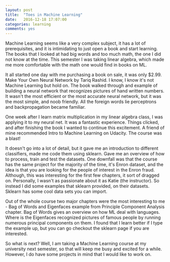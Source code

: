 ```yaml
---
layout: post
title:  "Toes in Machine Learning"
date:   2016-12-18 17:07:00
categories: learning
comments: yes
---
```


Machine Learning seems like a very complex subject, it has a lot of prerequisites, and it is
intimidating to just open a book and start learning. The books that I looked at had big words
and too much math, the one I did not know at the time. This semester I was taking linear algebra,
which made me more comfortable with the math one would find in books on ML.

It all started one day with me purchasing a book on sale, it was only $2.99. Make Your Own Neural Network by
Tariq Rashid. I know, I know it's not Machine Learning but hold on. The book walked through and example of building
a neural network that recognizes pictures of hand written numbers. It wasn't the most efficient or the most accurate
neural network, but it was the most simple, and noob friendly. All the foreign words lie perceptrons and backpropagation
became familiar.

One week after I learn matrix multiplication in my linear algebra class, I was applying it to my neural net. It was
a fantastic experience. Things clicked, and after finishing the book I wanted to continue this excitement. A friend
of mine recommended Intro to Machine Learning on Udacity. The course was a blast!

It doesn't go into a lot of detail, but it gave me an introduction to different classifiers, made me code them using sklearn.
Gave me an overview of how to process, train and test the datasets. One downfall was that the course has the same project for
the majority of the time, it's Enron dataset, and the idea is that you are looking for the people of interest in the Enron
fraud. Although, this was interesting for the first few chapters, it sort of dragged on. Personally, I wasn't as passionate about it as
Katie (the instructor). So instead I did some examples that sklearn provided, on their datasets. Sklearn has some
cool data sets you can import.

Out of the whole course two major chapters were the most interesting to me - Bag of Words and Eigenfaces
example from Principle Component Analysis chapter. Bag of Words gives an overview on how ML deal with languages.
Where is the Eigenfaces recognized pictures of famous people by running numerous principal components on them. I found that
I learn better if I type the example up, but you can go checkout the sklearn page if you are interested.

So what is next? Well, I am taking a Machine Learning course at my university next semester, so that will
keep me busy and excited for a while. However, I do have some projects in mind that I would like to work on.
